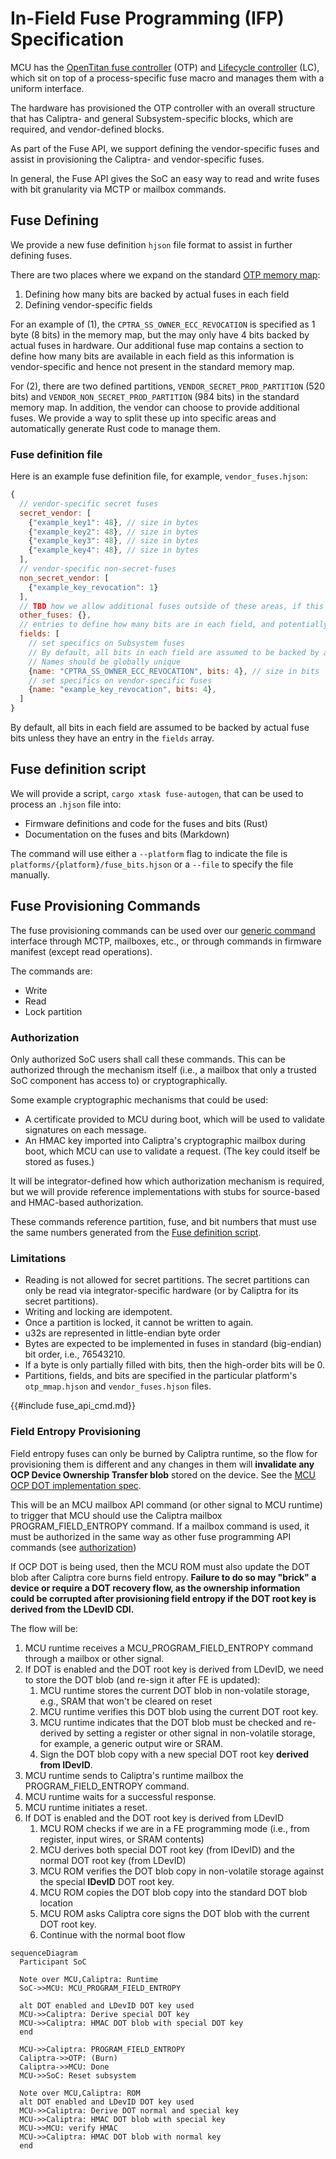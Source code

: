 # In-Field Fuse Programming (IFP) Specification

MCU has the [OpenTitan fuse controller](https://opentitan.org/book/hw/ip/otp_ctrl/) (OTP) and [Lifecycle controller](https://opentitan.org/book/hw/ip/lc_ctrl/) (LC), which sit on top of a process-specific fuse macro and manages them with a uniform interface.

The hardware has provisioned the OTP controller with an overall structure that has Caliptra- and general Subsystem-specific blocks, which are required, and vendor-defined blocks.

As part of the Fuse API, we support defining the vendor-specific fuses and assist in provisioning the Caliptra- and vendor-specific fuses.

In general, the Fuse API gives the SoC an easy way to read and write fuses with bit granularity via MCTP or mailbox commands.

## Fuse Defining

We provide a new fuse definition `hjson` file format to assist in further defining fuses.

There are two places where we expand on the standard [OTP memory map](https://github.com/chipsalliance/caliptra-ss/blob/main/src/fuse_ctrl/doc/otp_ctrl_mmap.md):

1. Defining how many bits are backed by actual fuses in each field
2. Defining vendor-specific fields

For an example of (1), the `CPTRA_SS_OWNER_ECC_REVOCATION` is specified as 1 byte (8 bits) in the memory map, but the may only have 4 bits backed by actual fuses in hardware. Our additional fuse map contains a section to define how many bits are available in each field as this information is vendor-specific and hence not present in the standard memory map.

For (2), there are two defined partitions, `VENDOR_SECRET_PROD_PARTITION` (520 bits) and `VENDOR_NON_SECRET_PROD_PARTITION` (984 bits) in the standard memory map. In addition, the vendor can choose to provide additional fuses. We provide a way to split these up into specific areas and automatically generate Rust code to manage them.

### Fuse definition file

Here is an example fuse definition file, for example, `vendor_fuses.hjson`:

```js
{
  // vendor-specific secret fuses
  secret_vendor: [
    {"example_key1": 48}, // size in bytes
    {"example_key2": 48}, // size in bytes
    {"example_key3": 48}, // size in bytes
    {"example_key4": 48}, // size in bytes
  ],
  // vendor-specific non-secret-fuses
  non_secret_vendor: [
    {"example_key_revocation": 1}
  ],
  // TBD how we allow additional fuses outside of these areas, if this is allowed by OTP
  other_fuses: {},
  // entries to define how many bits are in each field, and potentially other information
  fields: [
    // set specifics on Subsystem fuses
    // By default, all bits in each field are assumed to be backed by actual fuse bits.
    // Names should be globally unique
    {name: "CPTRA_SS_OWNER_ECC_REVOCATION", bits: 4}, // size in bits
    // set specifics on vendor-specific fuses
    {name: "example_key_revocation", bits: 4},
  ]
}
```

By default, all bits in each field are assumed to be backed by actual fuse bits unless they have an entry in the `fields` array.

## Fuse definition script

We will provide a script, `cargo xtask fuse-autogen`, that can be used to process an `.hjson` file into:

* Firmware definitions and code for the fuses and bits (Rust)
* Documentation on the fuses and bits (Markdown)

The command will use either a `--platform` flag to indicate the file is `platforms/{platform}/fuse_bits.hjson` or a `--file` to specify the file manually.

## Fuse Provisioning Commands

The fuse provisioning commands can be used over our [generic command](#todo) interface through MCTP, mailboxes, etc., or through commands in firmware manifest (except read operations).

The commands are:

* Write
* Read
* Lock partition

### Authorization

Only authorized SoC users shall call these commands. This can be authorized through the mechanism itself (i.e., a mailbox that only a trusted SoC component has access to) or cryptographically.

Some example cryptographic mechanisms that could be used:

* A certificate provided to MCU during boot, which will be used to validate signatures on each message.
* An HMAC key imported into Caliptra's cryptographic mailbox during boot, which MCU can use to validate a request. (The key could itself be stored as fuses.)

It will be integrator-defined how which authorization mechanism is required, but we will provide reference implementations with stubs for source-based and HMAC-based authorization.

These commands reference partition, fuse, and bit numbers that must use the same numbers generated from the [Fuse definition script](#fuse-definition-script).

### Limitations

* Reading is not allowed for secret partitions. The secret partitions can only be read via integrator-specific hardware (or by Caliptra for its secret partitions).
* Writing and locking are idempotent.
* Once a partition is locked, it cannot be written to again.
* u32s are represented in little-endian byte order
* Bytes are expected to be implemented in fuses in standard (big-endian) bit order, i.e., 76543210.
* If a byte is only partially filled with bits, then the high-order bits will be 0.
* Partitions, fields, and bits are specified in the particular platform's `otp_mmap.hjson` and `vendor_fuses.hjson` files.

{{#include fuse_api_cmd.md}}

### Field Entropy Provisioning

Field entropy fuses can only be burned by Caliptra runtime, so the flow for provisioning them is different and any changes in them will **invalidate any OCP Device Ownership Transfer blob** stored on the device. See the [MCU OCP DOT implementation spec](dot.md).

This will be an MCU mailbox API command (or other signal to MCU runtime) to trigger that MCU should use the Caliptra mailbox PROGRAM_FIELD_ENTROPY command. If a mailbox command is used, it must be authorized in the same way as other fuse programming API commands (see [authorization](#Authorization))

If OCP DOT is being used, then the MCU ROM must also update the DOT blob after Caliptra core burns field entropy. **Failure to do so may "brick" a device or require a DOT recovery flow, as the ownership information could be corrupted after provisioning field entropy if the DOT root key is derived from the LDevID CDI.**

The flow will be:
1. MCU runtime receives a MCU_PROGRAM_FIELD_ENTROPY command through a mailbox or other signal.
2. If DOT is enabled and the DOT root key is derived from LDevID, we need to store the DOT blob (and re-sign it after FE is updated):
	1. MCU runtime stores the current DOT blob in non-volatile storage, e.g., SRAM that won't be cleared on reset
	2. MCU runtime verifies this DOT blob using the current DOT root key.
	3. MCU runtime indicates that the DOT blob must be checked and re-derived by setting a register or other signal in non-volatile storage, for example, a generic output wire or SRAM.
	4. Sign the DOT blob copy with a new special DOT root key **derived from IDevID**.
3. MCU runtime sends to Caliptra's runtime mailbox the PROGRAM_FIELD_ENTROPY command.
4. MCU runtime waits for a successful response.
5. MCU runtime initiates a reset.
6. If DOT is enabled and the DOT root key is derived from LDevID
	1. MCU ROM checks if we are in a FE programming mode (i.e., from register, input wires, or SRAM contents)
	2. MCU derives both special DOT root key (from IDevID) and the normal DOT root key (from LDevID)
	3. MCU ROM verifies the DOT blob copy in non-volatile storage against the special **IDevID** DOT root key.
	4. MCU ROM copies the DOT blob copy into the standard DOT blob location
	5. MCU ROM asks Caliptra core signs the DOT blob with the current DOT root key.
	6. Continue with the normal boot flow

```mermaid
sequenceDiagram
  Participant SoC

  Note over MCU,Caliptra: Runtime
  SoC->>MCU: MCU_PROGRAM_FIELD_ENTROPY

  alt DOT enabled and LDevID DOT key used
  MCU->>Caliptra: Derive special DOT key
  MCU->>Caliptra: HMAC DOT blob with special DOT key
  end

  MCU->>Caliptra: PROGRAM_FIELD_ENTROPY
  Caliptra->>OTP: (Burn)
  Caliptra->>MCU: Done
  MCU->>SoC: Reset subsystem

  Note over MCU,Caliptra: ROM
  alt DOT enabled and LDevID DOT key used
  MCU->>Caliptra: Derive DOT normal and special key
  MCU->>Caliptra: HMAC DOT blob with special key
  MCU->>MCU: verify HMAC
  MCU->>Caliptra: HMAC DOT blob with normal key
  end
```